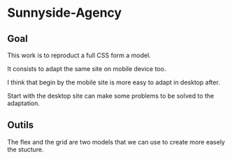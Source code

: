 # Sunnyside-Agency

## Goal 
This work is to reproduct a full CSS form a model.

It consists to adapt the same site on mobile device too.

I think that begin by the mobile site is more easy to adapt in desktop after.

Start with the desktop site can make some problems to be solved to the adaptation.

## Outils
The flex and the grid are two models that we can use to create more easely the stucture.

### 